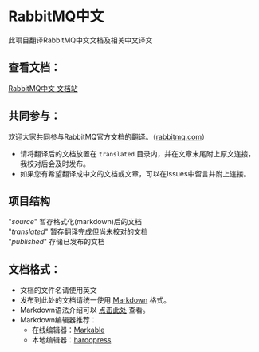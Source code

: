 # RabbitMQ中文

此项目翻译RabbitMQ中文文档及相关中文译文

## 查看文档：

[RabbitMQ中文 文档站](http://rabbitmq.mr-ping.com)

## 共同参与：

欢迎大家共同参与RabbitMQ官方文档的翻译。（[rabbitmq.com](http://rabbitmq.com)）

- 请将翻译后的文档放置在 `translated`
目录内，并在文章末尾附上原文连接，我校对后会及时发布。
- 如果您有希望翻译成中文的文档或文章，可以在Issues中留言并附上连接。

## 项目结构

"*source*" 暂存格式化(markdown)后的文档  
"*translated*" 暂存翻译完成但尚未校对的文档  
"*published*" 存储已发布的文档

## 文档格式：

- 文档的文件名请使用英文
- 发布到此处的文档请统一使用 [Markdown](http://zh.wikipedia.org/wiki/Markdown) 格式。
- Markdown语法介绍可以 [点击此处](http://wowubuntu.com/markdown/) 查看。
- Markdown编辑器推荐：
    - 在线编辑器：[Markable](http://markable.in/)
    - 本地编辑器：[haroopress](http://pad.haroopress.com/user.html)
